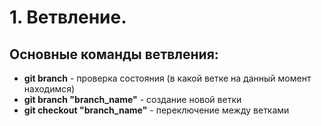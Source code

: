 # 1. Ветвление.

## Основные команды ветвления:

* __git branch__ - проверка состояния (в какой ветке на данный момент находимся)
* __git branch "branch_name"__ - создание новой ветки
* __git checkout "branch_name"__ - переключение между ветками